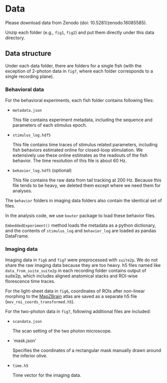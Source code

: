 # Data 

Please download data from Zenodo (doi: 10.5281/zenodo.16085585).

Unzip each folder (e.g., `fig1`, `fig2`) and put them directly under this data directory.

## Data structure
Under each data folder, there are folders for a single fish (with the exception of 2-photon data in `fig7`, where each folder corresponds to a single recording plane).

### Behavioral data
For the behavioral experiments, each fish folder contains following files:
- `metadata.json`

	This file contains experiment metadata, including the sequence and parameters of each stimulus epoch.

- `stimulus_log.hdf5`

	This file contains time traces of stimulus related parameters, including fish behaviors estimated online for closed-loop stimulation. We extensively use these online estimates as the readouts of the fish behavior. The time resolution of this file is about 60 Hz.

- `behavior_log.hdf5` (optional)

	This file contains the raw data from tail tracking at 200 Hz. Because this file tends to be heavy, we deleted them except where we need them for analyses.
	
The `behavior` folders in imaging data folders also contain the identical set of files.

In the analysis code, we use `bouter` package to load these behavior files. 

`EmbeddedExperiment()` method loads the metadata as a python dictionary, and the contents of `stimulus_log` and `behavior_log` are loaded as pandas DataFrame.

### Imaging data
Imaging data in `fig6` and `fig7` were preprocessed with `suite2p`. We do not share the raw imaging data because they are too heavy. h5 files named like `data_from_suite_suite2p` in each recording folder contains output of suite2p, which includes aligned anatomical stacks and ROI-wise florescence time traces.

For the light-sheet data in `fig6`, coordinates of ROIs after non-linear morphing to the [MapZBrain](https://mapzebrain.org/) atlas are saved as a separate h5 file (`mov_roi_coords_transformed.h5`).

For the two-photon data in `fig7`, following additional files are included:
- `scandata.json`

	The scan setting of the two photon microscope.
	
- `mask<timestamp>.json'

	Specifies the coordinates of a rectangular mask manually drawn around the inferior olive.
	
- `time.h5`

	Time vector for the imaging data.
